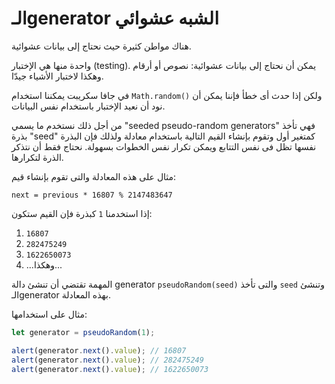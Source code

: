
# الـgenerator الشبه عشوائي

هناك مواطن كثيرة حيث نحتاج إلى بيانات عشوائية.

واحدة منها هي الإختبار (testing). يمكن أن نحتاج إلى بيانات عشوائية: نصوص أو أرقام وهكذا لاختبار الأشياء جيدّا.

في جافا سكريبت يمكننا استخدام `Math.random()` ولكن إذا حدث أى خطأ فإننا يمكن أن نود أن نعيد الإختبار باستخدام نفس البيانات.

من أجل ذلك نستخدم ما يسمي "seeded pseudo-random generators" فهي تأخذ بذرة "seed" كمتغير أول وتقوم بإنشاء القيم التالية باستخدام معادلة ولذلك فإن البذرة نفسها تظل فى نفس التتابع ويمكن تكرار نفس الخطوات بسهولة. نحتاج فقط أن نتذكر الذرة لتكرارها.

مثال على هذه المعادلة والتى تقوم بإنشاء قيم:

```
next = previous * 16807 % 2147483647
```

إذا استخدمنا `1` كبذرة فإن القيم ستكون:
1. `16807`
2. `282475249`
3. `1622650073`
4. ...وهكذا...

المهمة تقتضي أن تنشئ دالة generator `pseudoRandom(seed)` والتى تأخذ `seed` وتنشئ الـgenerator بهذه المعادلة.

مثال على استخدامها:

```js
let generator = pseudoRandom(1);

alert(generator.next().value); // 16807
alert(generator.next().value); // 282475249
alert(generator.next().value); // 1622650073
```
